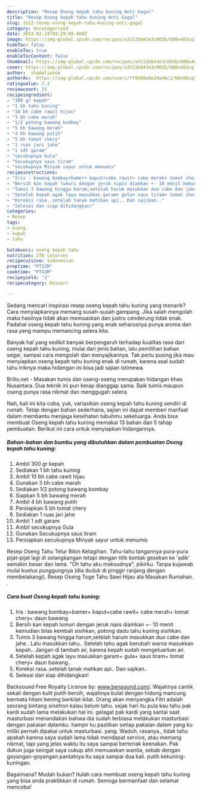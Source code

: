 ```yaml
---
description: "Resep Oseng kepah tahu kuning Anti Gagal"
title: "Resep Oseng kepah tahu kuning Anti Gagal"
slug: 1522-resep-oseng-kepah-tahu-kuning-anti-gagal
category: Uncategorized
date: 2022-02-24T04:29:09.404Z
image: https://img-global.cpcdn.com/recipes/a3112b843e3c003b/680x482cq70/oseng-kepah-tahu-kuning-foto-resep-utama.jpg
hideToc: false
enableToc: true
enableTocContent: false
thumbnail: https://img-global.cpcdn.com/recipes/a3112b843e3c003b/680x482cq70/oseng-kepah-tahu-kuning-foto-resep-utama.jpg
cover: https://img-global.cpcdn.com/recipes/a3112b843e3c003b/680x482cq70/oseng-kepah-tahu-kuning-foto-resep-utama.jpg
author:  shamalianda
authorAv:  https://img-global.cpcdn.com/users/ff9388a0e24a4bc1/60x60cq50/avatar.jpg
ratingvalue: 3.3
reviewcount: 25
recipeingredient:
- "300 gr kepah"
- "1 bh tahu kuning"
- "10 bh cabe rawit hijau"
- "3 bh cabe marah"
- "1/2 potong bawang bombay"
- "5 bh bawang merah"
- "4 bh bawang putih"
- "5 bh tomat chery"
- "1 ruas jari jahe"
- "1 sdt garam"
- "secukupnya Gula"
- "Secukupnya saus tiram"
- "secukupnya Minyak sayur untuk menumis"
recipeinstructions:
- "Iris : bawang bombay+bamer+ baput+cabe rawit+ cabe merah+ tomat chery+ daun bawang"
- "Bersih kan kepah lumuri dengan jeruk nipis diamkan +- 10 menit kemudian bilas kembali sisihkan, potong dadu tahu kuning sisihkan."
- "Tumis 3 bawang hingga harum,setelah harum masukkan duo cabe dan jahe.. Lalu masukkan tahu.. Setelah tahu agak berubah warna masukkan kepah.. Jangan di tambah air, karena kepah sudah mengeluarkan air."
- "Setelah kepah agak layu masukkan garam+ gula+ saus tiram+ tomat chery+ daun bawang.."
- "Koreksi rasa..setelah tanak matikan api.. Dan sajikan.."
- "Selesai dan siap dihidangkan!"
categories:
- Resep
tags:
- oseng
- kepah
- tahu

katakunci: oseng kepah tahu 
nutrition: 278 calories
recipecuisine: Indonesian
preptime: "PT22M"
cooktime: "PT43M"
recipeyield: "2"
recipecategory: Dessert

---
```



Sedang mencari inspirasi resep oseng kepah tahu kuning yang menarik? Cara menyiapkannya memang susah-susah gampang. Jika salah mengolah maka hasilnya tidak akan memuaskan dan justru cenderung tidak enak. Padahal oseng kepah tahu kuning yang enak seharusnya punya aroma dan rasa yang mampu memancing selera kita.


Banyak hal yang sedikit banyak berpengaruh terhadap kualitas rasa dari oseng kepah tahu kuning, mulai dari jenis bahan, lalu pemilihan bahan segar, sampai cara mengolah dan menyajikannya. Tak perlu pusing jika mau menyiapkan oseng kepah tahu kuning enak di rumah, karena asal sudah tahu triknya maka hidangan ini bisa jadi sajian istimewa.

Brilio.net - Masakan tumis dan oseng-oseng merupakan hidangan khas Nusantara. Dua teknik ini pun kerap dianggap sama. Baik tumis maupun oseng punya rasa nikmat dan menggugah selera.


Nah, kali ini kita coba, yuk, variasikan oseng kepah tahu kuning sendiri di rumah. Tetap dengan bahan sederhana, sajian ini dapat memberi manfaat dalam membantu menjaga kesehatan tubuhmu sekeluarga. Anda bisa membuat Oseng kepah tahu kuning memakai 13 bahan dan 5 tahap pembuatan. Berikut ini cara untuk menyiapkan hidangannya.

<!--inarticleads1-->

##### Bahan-bahan dan bumbu yang dibutuhkan dalam pembuatan Oseng kepah tahu kuning:

1. Ambil 300 gr kepah
1. Sediakan 1 bh tahu kuning
1. Ambil 10 bh cabe rawit hijau
1. Gunakan 3 bh cabe marah
1. Sediakan 1/2 potong bawang bombay
1. Siapkan 5 bh bawang merah
1. Ambil 4 bh bawang putih
1. Persiapkan 5 bh tomat chery
1. Sediakan 1 ruas jari jahe
1. Ambil 1 sdt garam
1. Ambil secukupnya Gula
1. Gunakan Secukupnya saus tiram
1. Persiapkan secukupnya Minyak sayur untuk menumis


Resep Oseng Tahu Telur Bikin Ketagihan. Tahu-tahu tangannya pura-pura pijat-pijat lagi di selangkangan tetapi dengan titik kontak gesekan ke &#39;adik&#39; semakin besar dan lama. &#34;Oh tahu aku maksudnya&#34;, pikirku. Tanpa kujawab mulai kuelus punggungnya (dia duduk di pinggir ranjang dengan membelakangi). Resep Oseng Toge Tahu Sawi Hijau ala Masakan Rumahan. . 

<!--inarticleads2-->

##### Cara buat Oseng kepah tahu kuning:

1. Iris : bawang bombay+bamer+ baput+cabe rawit+ cabe merah+ tomat chery+ daun bawang
1. Bersih kan kepah lumuri dengan jeruk nipis diamkan +- 10 menit kemudian bilas kembali sisihkan, potong dadu tahu kuning sisihkan.
1. Tumis 3 bawang hingga harum,setelah harum masukkan duo cabe dan jahe.. Lalu masukkan tahu.. Setelah tahu agak berubah warna masukkan kepah.. Jangan di tambah air, karena kepah sudah mengeluarkan air.
1. Setelah kepah agak layu masukkan garam+ gula+ saus tiram+ tomat chery+ daun bawang..
1. Koreksi rasa..setelah tanak matikan api.. Dan sajikan..
1. Selesai dan siap dihidangkan!

Backsound Free Royalty License by: www.bensound.com/. Wajahnya cantik sekali dengan kulit putih bersih, wajahnya bulat dengan hidung mancung bermata hitam bening berkilat-kilat. Orang akan menyangka Fitri adalah seorang bintang sinetron kalau belum tahu. sejak hari itu pula kau tahu pak kardi sudah lama melakukan hal ini. gelagat pak kardi yang santai saat masturbasi menandakan bahwa dia sudah terbiasa melakukan masturbasi dengan pakaian dalamku. hampir ku pastikan setiap pakaian dalam yang ku miliki pernah dipakai untuk masturbasi. yang. Waduh, rasanya., tidak tahu apakah karena saya sudah lama tidak mendapat service, atau memang nikmat, tapi yang jelas waktu itu saya sampai berteriak keenakan. Pak dukun juga seingat saya cukup ahli memuaskan wanita, sebab dengan goyangan-goyangan pantatnya itu saya sampai dua kali. putih kekuning-kuningan. 

Bagaimana? Mudah bukan? Itulah cara membuat oseng kepah tahu kuning yang bisa anda praktikkan di rumah. Semoga bermanfaat dan selamat mencoba!
